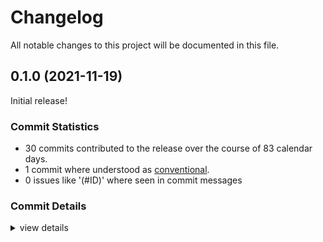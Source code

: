 # Changelog

All notable changes to this project will be documented in this file.

## 0.1.0 (2021-11-19)

Initial release!

### Commit Statistics

<csr-read-only-do-not-edit/>

 - 30 commits contributed to the release over the course of 83 calendar days.
 - 1 commit where understood as [conventional](https://www.conventionalcommits.org).
 - 0 issues like '(#ID)' where seen in commit messages

### Commit Details

<csr-read-only-do-not-edit/>

<details><summary>view details</summary>

 * **Uncategorized**
    - Release rutter_layout v0.1.0, narui_core v0.1.0, narui_macros v0.1.0, narui_widgets v0.1.0, narui v0.1.0 ([`dc18edd`](https://github.comgit//apertus-open-source-cinema/narui/commit/dc18edd7b636abfd9815716d9a3b0d297f2179e9))
    - Release freelist v0.1.0, rutter_layout v0.1.0, narui_core v0.1.0, narui_macros v0.1.0, narui_widgets v0.1.0, narui v0.1.0 ([`5b90685`](https://github.comgit//apertus-open-source-cinema/narui/commit/5b9068543940621cf046f0dbd8d84cad0b9bfa3d))
    - Release freelist v0.1.0, rutter_layout v0.1.0, narui_core v0.1.0, narui_macros v0.1.0, narui_widgets v0.1.0, narui v0.1.0 ([`974b403`](https://github.comgit//apertus-open-source-cinema/narui/commit/974b40366ec6bcd43a6c32883f117b7ca45753d8))
    - Release freelist v0.1.0, rutter_layout v0.1.0, narui_core v0.1.0, narui_macros v0.1.0, narui_widgets v0.1.0, narui v0.1.0 ([`86eb164`](https://github.comgit//apertus-open-source-cinema/narui/commit/86eb1640fe543d25e0e8842181aac6e9b392fe63))
    - add metadata to Cargo.toml files ([`23cb406`](https://github.comgit//apertus-open-source-cinema/narui/commit/23cb406809d31613caa3457eaa983e81b349eab6))
    - upgrade vulkano rs to 0.26.0 ([`30a2797`](https://github.comgit//apertus-open-source-cinema/narui/commit/30a2797815ef0b1ca38e782a8387c816732de1a4))
    - Rework macro imports ([`99bffa7`](https://github.comgit//apertus-open-source-cinema/narui/commit/99bffa76b373f2191ee2e50d425642905708961d))
    - Implement subpasses ([`a60d2d6`](https://github.comgit//apertus-open-source-cinema/narui/commit/a60d2d66b18ce49a05ec3e6491592f04de2e6e39))
    - formal-function-parameter-attributes for defaults ([`cd29c94`](https://github.comgit//apertus-open-source-cinema/narui/commit/cd29c94eb1ee3de66a78acdd3fbc0014880bd648))
    - implement correct (render) sorting for text ([`1aa92c5`](https://github.comgit//apertus-open-source-cinema/narui/commit/1aa92c534b1ef55750e7002d84a1da81ab413fdc))
    - render lyon, text and rounded rect single pass ([`4ad6232`](https://github.comgit//apertus-open-source-cinema/narui/commit/4ad623252ed3c4bbeccdc74a7ecd6d6cf77981fa))
    - cleanup too verbose types in narui_widgets ([`5dc288e`](https://github.comgit//apertus-open-source-cinema/narui/commit/5dc288eafdbf0e89c629f0cb376564519b1f5b12))
    - refactoring ([`16f0955`](https://github.comgit//apertus-open-source-cinema/narui/commit/16f0955fc104936fc29627c6bb29567e73ebe664))
    - optimize rect a bit, bring back circle_bench to rect_leaf ([`be5b9a1`](https://github.comgit//apertus-open-source-cinema/narui/commit/be5b9a16ef2eb8cd664af98b8b31c28e8d5a7ed2))
    - fix stroked rects ([`f62f964`](https://github.comgit//apertus-open-source-cinema/narui/commit/f62f9648833cf0df76ab33de65574ce62b1e44be))
    - integrate external hook count into FragmentStore ([`91d395e`](https://github.comgit//apertus-open-source-cinema/narui/commit/91d395ea042ca5d58aa37c85e6483f284473205a))
    - widget updates ([`cfa94f4`](https://github.comgit//apertus-open-source-cinema/narui/commit/cfa94f4f1694d2d78b2aa1d0494fb7da07744915))
    - change ergonomics of rect and input ([`0d4c5dc`](https://github.comgit//apertus-open-source-cinema/narui/commit/0d4c5dc333c5fb2fa24d88cbd2342c6d2aecc154))
    - clippy + fmt ([`43c7710`](https://github.comgit//apertus-open-source-cinema/narui/commit/43c7710aa9b8bb07dd40de75b8b2343ad9f86d28))
    - rework fragments to be stored in a FreeList besides their args ([`4ff7e6d`](https://github.comgit//apertus-open-source-cinema/narui/commit/4ff7e6d1bef469e0517888aa86dc0c1b1a867fbb))
    - Add support for clipping ([`c8867dd`](https://github.comgit//apertus-open-source-cinema/narui/commit/c8867dd0bce4633ab487b2125c00d8d16d2521cb))
    - implement depth testing, rework stack ([`5eba0e0`](https://github.comgit//apertus-open-source-cinema/narui/commit/5eba0e08724975a5a6525c3c6183553a697df2a2))
    - cargo clippy & cargo fmt ([`cf6fbbf`](https://github.comgit//apertus-open-source-cinema/narui/commit/cf6fbbf906beccd8ec9c3cd63c082c27897af4be))
    - fix examples ([`cf563d0`](https://github.comgit//apertus-open-source-cinema/narui/commit/cf563d066410b79102e0b4f424e1b5b086225c79))
    - rework lyon renderer ([`5f61394`](https://github.comgit//apertus-open-source-cinema/narui/commit/5f61394e6652d3b57793a0852861c7d489865c13))
    - more clippy ([`7bb8420`](https://github.comgit//apertus-open-source-cinema/narui/commit/7bb842005c4bd3f92f07d2d9fa2cd59cf47a84e7))
    - clippy v2 ([`a8b3e53`](https://github.comgit//apertus-open-source-cinema/narui/commit/a8b3e53cf3b67329743325b003a423cdb71f4ebc))
    - cargo fmt ([`2cb1eb0`](https://github.comgit//apertus-open-source-cinema/narui/commit/2cb1eb0f29b37e847c8740a21a8d2df7286a6b1f))
    - misc cleanup ([`62138dc`](https://github.comgit//apertus-open-source-cinema/narui/commit/62138dcaaab2d9ff0d70dc7dfbbd42c06838d73b))
    - optimize keys ([`8972a69`](https://github.comgit//apertus-open-source-cinema/narui/commit/8972a69de77ed7837d849c7c029910eab3486c56))
</details>

